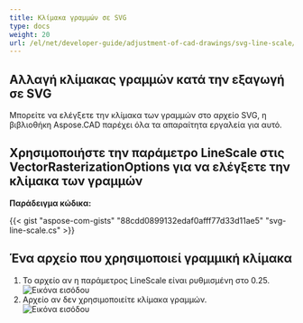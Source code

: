 ```yaml
---
title: Κλίμακα γραμμών σε SVG
type: docs
weight: 20
url: /el/net/developer-guide/adjustment-of-cad-drawings/svg-line-scale/
---
```



## **Αλλαγή κλίμακας γραμμών κατά την εξαγωγή σε SVG**

Μπορείτε να ελέγξετε την κλίμακα των γραμμών στο αρχείο SVG, η βιβλιοθήκη Aspose.CAD παρέχει όλα τα απαραίτητα εργαλεία για αυτό.

## **Χρησιμοποιήστε την παράμετρο LineScale στις VectorRasterizationOptions για να ελέγξετε την κλίμακα των γραμμών**

**Παράδειγμα κώδικα:**

{{< gist "aspose-com-gists" "88cdd0899132edaf0afff77d33d11ae5" "svg-line-scale.cs" >}}


## Ένα αρχείο που χρησιμοποιεί γραμμική κλίμακα
1. Το αρχείο αν η παράμετρος LineScale είναι ρυθμισμένη στο 0.25.<br>
![Εικόνα εισόδου](/cad/_assets/guide/svg/line_scale_0.25.png)<br>
1. Αρχείο αν δεν χρησιμοποιείτε κλίμακα γραμμών.<br>
![Εικόνα εισόδου](/cad/_assets/guide/svg/basic_options.png)<br>
